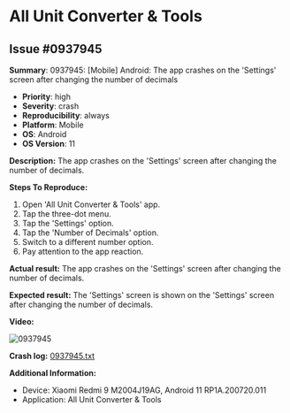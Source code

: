 # All Unit Converter & Tools

## Issue #0937945

**Summary**: 0937945: [Mobile] Android: The app crashes on the 'Settings' screen after changing the number of decimals

- **Priority**: high
- **Severity**: crash
- **Reproducibility**: always
- **Platform**: Mobile
- **OS**: Android
- **OS Version**: 11

**Description:** The app crashes on the 'Settings' screen after changing the number of decimals.

**Steps To Reproduce:**

1. Open 'All Unit Converter & Tools' app.
2. Tap the three-dot menu.
3. Tap the 'Settings' option.
4. Tap the 'Number of Decimals' option.
5. Switch to a different number option.
6. Pay attention to the app reaction.

**Actual result:** The app crashes on the 'Settings' screen after changing the number of decimals.

**Expected result:** The 'Settings' screen is shown on the 'Settings' screen after changing the number of decimals.

**Video:**

![0937945](0937945.jpg)

**Crash log:** [0937945.txt](0937945.txt)

**Additional Information:**

- Device: Xiaomi Redmi 9 M2004J19AG, Android 11 RP1A.200720.011
- Application: All Unit Converter & Tools
